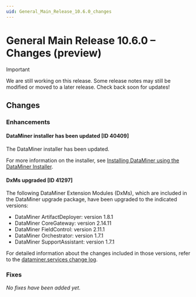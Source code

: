 ```yaml
---
uid: General_Main_Release_10.6.0_changes
---
```


# General Main Release 10.6.0 – Changes (preview)

> [!IMPORTANT]
> We are still working on this release. Some release notes may still be modified or moved to a later release. Check back soon for updates!

## Changes

### Enhancements

#### DataMiner installer has been updated [ID 40409]

<!-- MR 10.6.0 - FR 10.5.1 -->

The DataMiner installer has been updated.

For more information on the installer, see [Installing DataMiner using the DataMiner Installer](xref:Installing_DM_using_the_DM_installer).

#### DxMs upgraded [ID 41297]

<!-- MR 10.6.0 - FR 10.5.1 -->

The following DataMiner Extension Modules (DxMs), which are included in the DataMiner upgrade package, have been upgraded to the indicated versions:

- DataMiner ArtifactDeployer: version 1.8.1
- DataMiner CoreGateway: version 2.14.11
- DataMiner FieldControl: version 2.11.1
- DataMiner Orchestrator: version 1.7.1
- DataMiner SupportAssistant: version 1.7.1

For detailed information about the changes included in those versions, refer to the [dataminer.services change log](xref:DCP_change_log).

### Fixes

*No fixes have been added yet.*
